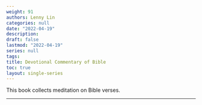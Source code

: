 ```yaml
---
weight: 91
authors: Lenny Lin
categories: null
date: "2022-04-19"
description: 
draft: false
lastmod: "2022-04-19"
series: null
tags: 
title: Devotional Commentary of Bible
toc: true
layout: single-series
---
```



This book collects meditation on Bible verses.

<!--more-->
---
